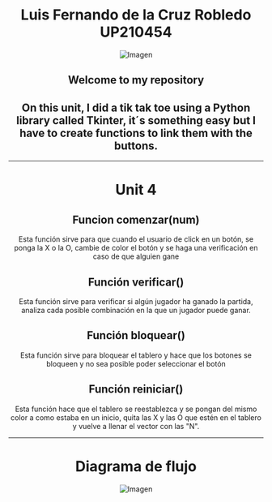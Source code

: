 <center>  

# Luis Fernando de la Cruz Robledo UP210454  
![Imagen](https://github.com/UP210454/UP210454_CPP/blob/main/Imagenes/gif.gif)  
<h2>Welcome to my repository</h2>  
<h2>On this unit, I did a tik tak toe using a Python library called Tkinter, it´s something easy but I have to create functions to link them with the buttons. </h2>    

___

# Unit 4  
<H2>Funcion comenzar(num)</h2> 
<p>Esta función sirve para que cuando el usuario de click en un botón, se ponga la X o la O, cambie de color el botón y se haga una verificación en caso de que alguien gane</p>  
<h2>Función verificar()</h2>  
<p>Esta función sirve para verificar si algún jugador ha ganado la partida, analiza cada posible combinación en la que un jugador puede ganar.</p>  
<h2>Función bloquear()</h2>  
<p>Esta función sirve para bloquear el tablero y hace que los botones se bloqueen y no sea posible poder seleccionar el botón</p>  
<h2>Función reiniciar()</h2>  
<p>Esta función hace que el tablero se reestablezca y se pongan del mismo color a como estaba en un inicio, quita las X y las O que estén en el tablero y vuelve a llenar el vector con las "N".</p>  
  
    
___
# Diagrama de flujo    
![Imagen](https://github.com/UP210454/UP210454_CPP/blob/main/Imagenes/U4.png)


